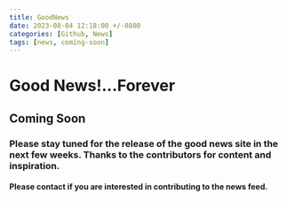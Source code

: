 ```yaml
---
title: GoodNews
date: 2023-08-04 12:18:00 +/-0800
categories: [Github, News]
tags: [news, coming-soon]
---
```


# Good News!...Forever 

## Coming Soon


### Please stay tuned for the release of the good news site in the next few weeks. Thanks to the contributors for content and inspiration.

#### Please contact if you are interested in contributing to the news feed.
